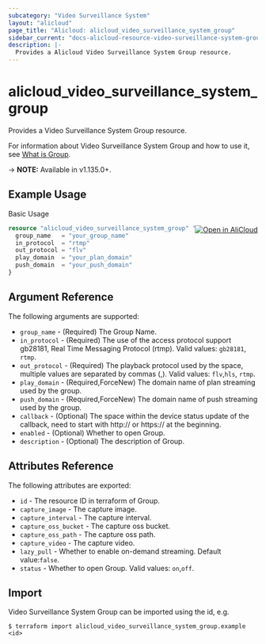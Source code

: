 ```yaml
---
subcategory: "Video Surveillance System"
layout: "alicloud"
page_title: "Alicloud: alicloud_video_surveillance_system_group"
sidebar_current: "docs-alicloud-resource-video-surveillance-system-group"
description: |-
  Provides a Alicloud Video Surveillance System Group resource.
---
```


# alicloud\_video\_surveillance\_system\_group

Provides a Video Surveillance System Group resource.

For information about Video Surveillance System Group and how to use it, see [What is Group](https://help.aliyun.com/product/108765.html).

-> **NOTE:** Available in v1.135.0+.

## Example Usage
<div class="oics-button" style="float: right;margin: 0 0 -40px 0;">
  <a href="https://api.aliyun.com/api-tools/terraform?resource=alicloud_video_surveillance_system_group&exampleId=4c24294b-6f7d-84a5-c3b4-f7f9ad3bded9ca48be5e&activeTab=example&spm=docs.r.video_surveillance_system_group.0.4c24294b6f" target="_blank">
    <img alt="Open in AliCloud" src="https://img.alicdn.com/imgextra/i1/O1CN01hjjqXv1uYUlY56FyX_!!6000000006049-55-tps-254-36.svg" style="max-height: 44px; margin: 32px auto; max-width: 100%;">
  </a>
</div>

Basic Usage

```terraform
resource "alicloud_video_surveillance_system_group" "default" {
  group_name   = "your_group_name"
  in_protocol  = "rtmp"
  out_protocol = "flv"
  play_domain  = "your_plan_domain"
  push_domain  = "your_push_domain"
}
```

## Argument Reference

The following arguments are supported:
* `group_name` - (Required) The Group Name.
* `in_protocol` - (Required) The use of the access protocol support gb28181, Real Time Messaging Protocol (rtmp). Valid values: `gb28181`, `rtmp`.
* `out_protocol` - (Required) The playback protocol used by the space, multiple values are separated by commas (,). Valid values: `flv`,`hls`, `rtmp`.
* `play_domain` - (Required,ForceNew) The domain name of plan streaming used by the group.
* `push_domain` - (Required,ForceNew) The domain name of push streaming used by the group.
* `callback` - (Optional) The space within the device status update of the callback, need to start with http:// or https:// at the beginning.
* `enabled` - (Optional) Whether to open Group.
* `description` - (Optional) The description of Group.


## Attributes Reference

The following attributes are exported:

* `id` - The resource ID in terraform of Group.
* `capture_image` - The capture image.
* `capture_interval` - The capture interval.
* `capture_oss_bucket` - The capture oss bucket.
* `capture_oss_path` - The capture oss path.
* `capture_video` - The capture video.
* `lazy_pull` - Whether to enable on-demand streaming. Default value:`false`.
* `status` - Whether to open Group. Valid values: `on`,`off`.

## Import

Video Surveillance System Group can be imported using the id, e.g.

```shell
$ terraform import alicloud_video_surveillance_system_group.example <id>
```
